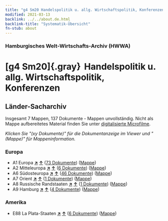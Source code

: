 ```yaml
---
title: "g4 Sm20 Handelspolitik u. allg. Wirtschaftspolitik, Konferenzen"
modified: 2021-03-13
backlink: ../../about.de.html
backlink-title: "Systematik-Übersicht"
fn-stub: about
---
```


### Hamburgisches Welt-Wirtschafts-Archiv (HWWA)

# [g4 Sm20]{.gray}&#8201; Handelspolitik u. allg. Wirtschaftspolitik, Konferenzen&#160; 







## Länder-Sacharchiv




Insgesamt 7 Mappen, 137 Dokumente - Mappen unvollständig.
Nicht als Mappe aufbereitetes Material finden Sie unter [digitalisierte Microfilme](/film/h1_sh.de.html).

_Klicken Sie "(xy Dokumente)" für die Dokumentanzeige im Viewer und "(Mappe)" für Mappeninformation._




### Europa

- A1 Europa [**&nearr;**](../../../geo/i/140892/about.de.html "Europa (alle Mappen)") [**&uarr;**](../../../geo/about.de.html#A1 "Ländersystematik") (<a href="https://pm20.zbw.eu/iiifview/folder/sh/140892,150373" title="über: Europa : Handelspolitik u. allg. Wirtschaftspolitik, Konferenzen " target="_blank">73 Dokumente</a>) ([Mappe](../../../../folder/sh/1408xx/140892/1503xx/150373/about.de.html))
- A2 Mitteleuropa [**&nearr;**](../../../geo/i/140895/about.de.html "Mitteleuropa (alle Mappen)") [**&uarr;**](../../../geo/about.de.html#A2 "Ländersystematik") (<a href="https://pm20.zbw.eu/iiifview/folder/sh/140895,150373" title="über: Mitteleuropa : Handelspolitik u. allg. Wirtschaftspolitik, Konferenzen " target="_blank">6 Dokumente</a>) ([Mappe](../../../../folder/sh/1408xx/140895/1503xx/150373/about.de.html))
- A6 Südosteuropa [**&nearr;**](../../../geo/i/140900/about.de.html "Südosteuropa (alle Mappen)") [**&uarr;**](../../../geo/about.de.html#A6 "Ländersystematik") (<a href="https://pm20.zbw.eu/iiifview/folder/sh/140900,150373" title="über: Südosteuropa : Handelspolitik u. allg. Wirtschaftspolitik, Konferenzen " target="_blank">46 Dokumente</a>) ([Mappe](../../../../folder/sh/1409xx/140900/1503xx/150373/about.de.html))
- A7 Orient [**&nearr;**](../../../geo/i/140902/about.de.html "Orient (alle Mappen)") [**&uarr;**](../../../geo/about.de.html#A7 "Ländersystematik") (<a href="https://pm20.zbw.eu/iiifview/folder/sh/140902,150373" title="über: Orient : Handelspolitik u. allg. Wirtschaftspolitik, Konferenzen " target="_blank">1 Dokumente</a>) ([Mappe](../../../../folder/sh/1409xx/140902/1503xx/150373/about.de.html))
- A8 Russische Randstaaten [**&nearr;**](../../../geo/i/140904/about.de.html "Russische Randstaaten (alle Mappen)") [**&uarr;**](../../../geo/about.de.html#A8 "Ländersystematik") (<a href="https://pm20.zbw.eu/iiifview/folder/sh/140904,150373" title="über: Russische Randstaaten : Handelspolitik u. allg. Wirtschaftspolitik, Konferenzen " target="_blank">1 Dokumente</a>) ([Mappe](../../../../folder/sh/1409xx/140904/1503xx/150373/about.de.html))
- A9 Hamburg [**&nearr;**](../../../geo/i/140905/about.de.html "Hamburg (alle Mappen)") [**&uarr;**](../../../geo/about.de.html#A9 "Ländersystematik") (<a href="https://pm20.zbw.eu/iiifview/folder/sh/140905,150373" title="über: Hamburg : Handelspolitik u. allg. Wirtschaftspolitik, Konferenzen " target="_blank">4 Dokumente</a>) ([Mappe](../../../../folder/sh/1409xx/140905/1503xx/150373/about.de.html))

### Amerika

- E88 La Plata-Staaten [**&nearr;**](../../../geo/i/141693/about.de.html "La Plata-Staaten (alle Mappen)") [**&uarr;**](../../../geo/about.de.html#E88 "Ländersystematik") (<a href="https://pm20.zbw.eu/iiifview/folder/sh/141693,150373" title="über: La Plata-Staaten : Handelspolitik u. allg. Wirtschaftspolitik, Konferenzen " target="_blank">6 Dokumente</a>) ([Mappe](../../../../folder/sh/1416xx/141693/1503xx/150373/about.de.html))








